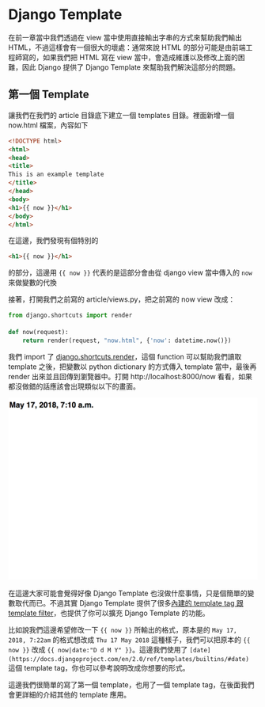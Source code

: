 # Django Template

在前一章當中我們透過在 view 當中使用直接輸出字串的方式來幫助我們輸出 HTML，不過這樣會有一個很大的壞處：通常來說 HTML 的部分可能是由前端工程師寫的，如果我們把 HTML 寫在 view 當中，會造成維護以及修改上面的困難，因此 Django 提供了 Django Template 來幫助我們解決這部分的問題。

## 第一個 Template

讓我們在我們的 article 目錄底下建立一個 templates 目錄。裡面新增一個 now.html 檔案，內容如下

```html
<!DOCTYPE html>
<html>
<head>
<title>
This is an example template
</title>
</head>
<body>
<h1>{{ now }}</h1>
</body>
</html>
```

在這邊，我們發現有個特別的

```html
<h1>{{ now }}</h1>
```

的部分，這邊用 `{{ now }}` 代表的是這部分會由從 django view 當中傳入的 `now` 來做變數的代換

接著，打開我們之前寫的 article/views.py，把之前寫的 now view 改成：

```python
from django.shortcuts import render

def now(request):
    return render(request, "now.html", {'now': datetime.now()})
```


我們 import 了 [django.shortcuts.render](https://docs.djangoproject.com/en/2.0/topics/http/shortcuts/#render)，這個 function 可以幫助我們讀取 template 之後，把變數以 python dictionary 的方式傳入 template 當中，最後再 render 出來並且回傳到瀏覽器中。打開 http://localhost:8000/now 看看，如果都沒做錯的話應該會出現類似以下的畫面。

![now](img/now.png)

在這邊大家可能會覺得好像 Django Template 也沒做什麼事情，只是個簡單的變數取代而已。不過其實 Django Template 提供了很多[內建的 template tag 跟 template filter](https://docs.djangoproject.com/en/2.0/ref/templates/builtins/)，也提供了你可以擴充 Django Template 的功能。

比如說我們這邊希望修改一下 `{{ now }}` 所輸出的格式，原本是的 `May 17, 2018, 7:22am` 的格式想改成 `Thu 17 May 2018` 這種樣子，我們可以把原本的 `{{ now }}` 改成 `{{ now|date:"D d M Y" }}`。這邊我們使用了 `[date](https://docs.djangoproject.com/en/2.0/ref/templates/builtins/#date)` 這個 template tag，你也可以參考說明改成你想要的形式。

這邊我們很簡單的寫了第一個 template，也用了一個 template tag，在後面我們會更詳細的介紹其他的 template 應用。
